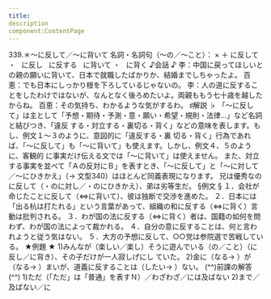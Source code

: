 ```yaml
---
title:
description
component:ContentPage
---
```



339.＊～に反して／～に背いて
名詞・名詞句（～の／～こと）： × ＋ に反して ・
  に反し
  に反する
  に背いて ・
  に背く
♪会話 ♪
李：中国に戻ってほしいとの親の願いに背いて、日本で就職したばかりか、結婚までしちゃったよ。 百恵：でも日本にしっかり根を下ろしているじゃないの。
李：人の道に反することをしたわけではないが、なんとなく後ろめたいよ。両親ももう七十歳を越したからね。 百恵：その気持ち、わかるような気がするわ。
♯解説 ♭
「～に反して」は主として「予想・期待・予測・意・願い・希望・規則・法律…」など名詞と結びつき、「違反 する・対立する・裏切る・背く」などの意味を表します。もし、例文１～３のように、意図的に「違反する・裏 切る・背く」行為であれば、「～に反して」も「～に背いて」も使えます。しかし、例文４、５のように、客観的 に事実だけ伝える文では「～に背いて」は使えません。
また、対立する事実を並べて「Ａの反対にＢ」を表すとき、「～に反して」と「～に対して／～にひきかえ」（→
文型340）はほとんど同義表現になります。 兄は優秀なのに反して（・のに対し／・のにひきかえ）、弟は劣等生だ。
§例文 §
１．会社が命じたことに反して（⇔に背いて）、彼は独断で交渉を進めた。
２．日本には「出る杭は打たれる」という言葉があって、組織の和に反する（⇔に背く）言動は批判される。
３．わが国の法に反する（⇔に背く）者は、国籍の如何を問わず、わが国の法によって裁かれる。
４．自分の意に反することは、何と言われようと従う気はない。
５．大方の予想に反して、○○党は参院選で苦戦している。
★例題 ★
1)みんなが（楽しい／楽し）そうに遊んでいる（の／こと）（に反し／に背き）、その子だけが一人寂しげにし ていた。
2)金に（なる→ ）が（なる→ ）まいが、道義に反することは（したい→ ）ない。
(^^)前課の解答(^^)
1)ただ（「ただ」は「普通」を表すＮ）／わざわざ／には及ばない
2)まで／及ばない／に
